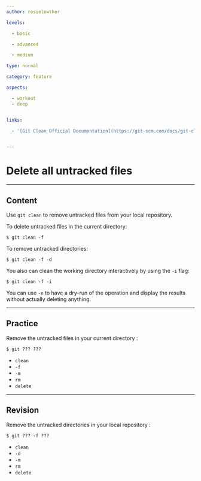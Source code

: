 ```yaml
---
author: rosielowther

levels:

  - basic

  - advanced

  - medium

type: normal

category: feature

aspects:

  - workout
  - deep


links:

  - '[Git Clean Official Documentation](https://git-scm.com/docs/git-clean){website}'


---
```


# Delete all untracked files

---
## Content

Use `git clean` to remove untracked files from your local repository.

To delete untracked files in the current directory:
```
$ git clean -f
```

To remove untracked directories:
```
$ git clean -f -d
```

You also can clean the working directory interactively by using the `-i` flag:
```
$ git clean -f -i
```

You can use `-n` to have a dry-run of the operation and display the results without actually deleting anything.

---
## Practice

Remove the untracked files in your current directory :
```
$ git ??? ???
```

* `clean`
* `-f`
* `-m`
* `rm`
* `delete`

---
## Revision

Remove the untracked directories in your local repository :
```
$ git ??? -f ???
```

* `clean`
* `-d`
* `-m`
* `rm`
* `delete`

 

